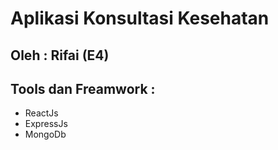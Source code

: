 # Aplikasi Konsultasi Kesehatan

## Oleh : Rifai (E4)

## Tools dan Freamwork :

- ReactJs
- ExpressJs
- MongoDb
